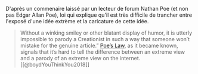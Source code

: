D'après un commenaire laissé par un lecteur de forum Nathan Poe (et non pas Edgar Allan Poe), loi qui explique qu'il est très difficile de trancher entre l'exposé d'une idée extrème et la caricature de cette idée. 

>Without a winking smiley or other blatant display of humor, it is utterly impossible to parody a Creationist in such a way that someone won’t mistake for the genuine article.” [Poe’s Law](https://en.wikipedia.org/wiki/Poe%27s_law), as it became known, signals that it’s hard to tell the difference between an extreme view and a parody of an extreme view on the internet.[[@boydYouThinkYou2018]]



